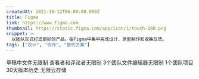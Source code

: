 ```yaml
---
createdAt: 2021-10-12T06:00:00.000Z
title: Figma
link: https://www.figma.com
thumbnail: https://static.figma.com/app/icon/1/touch-180.png
snippet: >-
  以团队形式打造更好的产品。在Figma中集中完成设计、原型制作和收集反馈。
tags: ["设计", "协作", "替代方案"]
---
```

草稿中文件无限制
查看者和评论者无限制
3个团队文件编辑器无限制
1个团队项目
30天版本历史
无限云存储